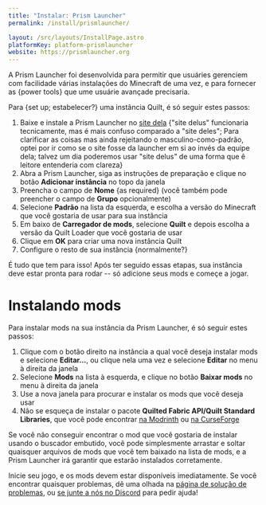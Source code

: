 ```yaml
---
title: "Instalar: Prism Launcher"
permalink: /install/prismlauncher/

layout: /src/layouts/InstallPage.astro
platformKey: platform-prismlauncher
website: https://prismlauncher.org
---
```


A Prism Launcher foi desenvolvida para permitir que usuáries gerenciem com facilidade várias instalações do Minecraft de uma vez, e para fornecer as {power tools} que ume usuárie avançade precisaria.

Para {set up; estabelecer?} uma instância Quilt, é só seguir estes passos:

1. Baixe e instale a Prism Launcher no [site dela](https://prismlauncher.org) {"site delus" funcionaria tecnicamente, mas é mais confuso comparado a "site deles"; Para clarificar as coisas mas ainda rejeitando o masculino-como-padrão, optei por ir como se o site fosse da launcher em si ao invés da equipe dela; talvez um dia poderemos usar "site delus" de uma forma que ê leitore entenderia com clareza}
2. Abra a Prism Launcher, siga as instruções de preparação e clique no botão **Adicionar instância** no topo da janela
3. Preencha o campo de **Nome** {as required} (você também pode preencher o campo de **Grupo** opcionalmente)
4. Selecione **Padrão** na lista da esquerda, e escolha a versão do Minecraft que você gostaria de usar para sua instância
5. Em baixo de **Carregador de mods**, selecione **Quilt** e depois escolha a versão da Quilt Loader que você gostaria de usar
6. Clique em **OK** para criar uma nova instância Quilt
7. Configure o resto de sua instância {normalmente?}

É tudo que tem para isso! Após ter seguido essas etapas, sua instância deve estar pronta para rodar -- só adicione seus mods e começe a jogar.

# Instalando mods

Para instalar mods na sua instância da Prism Launcher, é só seguir estes passos:

1. Clique com o botão direito na instãncia a qual você deseja instalar mods e selecione **Editar...**, ou clique nela uma vez e selecione **Editar** no menu à direita da janela
2. Selecione **Mods** na lista à esquerda, e clique no botão **Baixar mods** no menu à direita da janela
3. Use a nova janela para procurar e instalar os mods que você deseja usar
4. Não se esqueça de instalar o pacote **Quilted Fabric API/Quilt Standard Libraries**, que você pode encontrar [na Modrinth](https://modrinth.com/mod/qsl) ou [na CurseForge](https://www.curseforge.com/minecraft/mc-mods/qsl)

Se você não conseguir encontrar o mod que você gostaria de instalar usando o buscador embutido, você pode simplesmente arrastar e soltar quaisquer arquivos de mods que você tem baixado na lista de mods, e a Prism Launcher irá garantir que estarão instalados corretamente.

Inicie seu jogo, e os mods devem estar disponíveis imediatamente. Se você encontrar quaisquer problemas, dê uma olhada na [página de solução de problemas](/pt/usage/troubleshooting), ou [se junte a nós no Discord](https://discord.quiltmc.org) para pedir ajuda!
